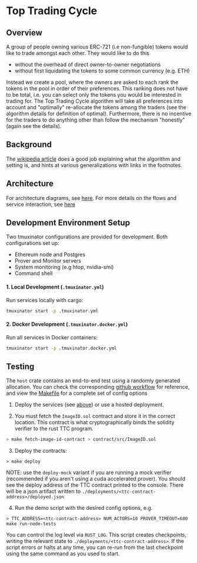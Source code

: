 # Top Trading Cycle

## Overview
A group of people owning various ERC-721 (i.e non-fungible) tokens would like to trade amongst each other. They would like to do this 
- without the overhead of direct owner-to-owner negotiations
- without first liquidating the tokens to some common currency (e.g. ETH)

Instead we create a pool, where the owners are asked to each rank the tokens in the pool in order of their preferences. This ranking does not have to be total, i.e. you can select only the tokens you would be interested in trading for. The Top Trading Cycle algorithm will take all preferences into account and "optimally" re-allocate the tokens among the traders (see the algorithm details for definition of optimal). Furthermore, there is no incentive for the traders to do anything other than follow the mechanism "honestly"  (again see the details).

## Background
The [wikipedia article](https://en.wikipedia.org/wiki/Top_trading_cycle) does a good job explaining what the algorithm and setting is, and hints at various generalizations with links in the footnotes.

## Architecture
For architecture diagrams, see [here](./docs/README.md#architecture-diagram). For more details on the flows and service interaction, see [here](./docs/README.md#flows)

## Development Environment Setup

Two tmuxinator configurations are provided for development. Both configurations set up:
- Ethereum node and Postgres
- Prover and Monitor servers
- System monitoring (e.g htop, nvidia-smi)
- Command shell


#### 1. Local Development (`.tmuxinator.yml`)
Run services locally with cargo:
```bash
tmuxinator start -p .tmuxinator.yml
```

#### 2. Docker Development (`.tmuxinator.docker.yml`)
Run all services in Docker containers:
```bash
tmuxinator start -p .tmuxinator.docker.yml
```

## Testing
The `host` crate contains an end-to-end test using a randomly generated allocation. You can check the corresponding [github workflow](./.github/workflows/node_test.yml) for reference,
and view the [Makefile](./Makefile) for a complete set of config options

1. Deploy the services (see [above](./README.md#development-environment-setup)) or use a hosted deployment.

2. You must fetch the `ImageID.sol` contract and store it in the correct location. This contract is what cryptographically binds the solidity verifier to the rust TTC program.

```bash
> make fetch-image-id-contract > contract/src/ImageID.sol
```

3. Deploy the contracts:

```
> make deploy
```
NOTE: use the `deploy-mock` variant if you are running a mock verifier (recommended if you aren't using a cuda accelerated prover).
You should see the deploy address of the TTC contract printed to the console. There will be a json artifact written to `./deployments/<ttc-contract-address>/deployed.json`

4. Run the demo script with the desired config options, e.g.

```
> TTC_ADDRESS=<ttc-contract-address> NUM_ACTORS=10 PROVER_TIMEOUT=600 make run-node-tests
```

You can control the log level via `RUST_LOG`. This script creates checkpoints, writing the relevant state to `./deployments/<ttc-contract-address>`. If the script errors or halts at any
time, you can re-run from the last checkpoint using the same command as you used to start.